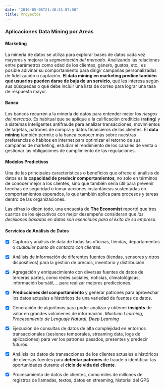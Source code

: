 ```yaml
---
date: "2016-05-05T21:48:51-07:00"
title: Proyectos
---
```


### Aplicaciones Data Mining por Areas
#### Marketing
La minería de datos se utiliza para explorar bases de datos cada vez mayores y mejorar la _segmentación del mercado_. Analizando las relaciones entre parámetros como edad de los clientes, género, gustos, etc., es posible adivinar su comportamiento para dirigir campañas personalizadas de fidelización o captación. **El data mining en marketing predice también qué usuarios pueden darse de baja de un servicio**, qué les interesa según sus búsquedas o qué debe incluir una lista de correo para lograr una tasa de respuesta mayor.

#### Banca
Los bancos recurren a la minería de datos para entender mejor los _riesgos del mercado_. Es habitual que se aplique a la calificación crediticia (**rating**) y a sistemas inteligentes antifraude para analizar transacciones, movimientos de tarjetas, patrones de compra y datos financieros de los clientes. El **data mining** también permite a la banca conocer más sobre nuestras preferencias o hábitos en internet para optimizar el retorno de sus campañas de marketing, estudiar el rendimiento de los canales de venta o gestionar las obligaciones de cumplimiento de las regulaciones.

#### Modelos Predictivos
Una de las principales caracteristicas o beneficios que ofrece el análisis de datos es la **capacidad de predecir comportamientos**, no solo en términos de conocer mejor a los clientes, sino que también sería útil para prevenir brechas de seguridad o tomar acciones instantáneas sustentadas en comportamientos esperados, lo que también aplica para procesos y tareas dentro de las organizaciones.

Las cifras lo dicen todo, una encuesta de **The Economist** reportó que tres cuartos de los ejecutivos con mejor desempeño consideran que _las decisiones basadas en datos son esenciales para el éxito de su empresa._

#### Servicios de Análisis de Datos
- [x] Captura y análisis de data de todas las oficinas, tiendas, departamentos o _cualquier punto de contacto con clientes._

- [x] Análisis de información de diferentes fuentes (tiendas, sensores y otros dispositivos) para la gestión de precios, inventario y distribución.

- [x] Agregación y enriquecimiento con diversas fuentes de datos de terceras partes, como redes sociales, noticias, climatológicas, información bursátil,… para realizar mejores predicciones.

- [x] **Predicciones del comportamiento** y generar patrones para aprovechar los datos actuales e históricos de una variedad de fuentes de datos.

- [x] Generación de algoritmos para poder analizar y obtener **insights** de valor en grandes volúmenes de información. _Machine Learning_, _Procesamiento de Lenguaje Natural_, _Deep Learning_

- [x] Ejecución de consultas de datos de alta complejidad en entornos transaccionales (sesiones temporales, streaming data, logs de aplicaciones) para ver los patrones pasados, presentes y predecir futuros.

- [x] Análisis los datos de transacciones de los clientes actuales e históricos de diversas fuentes para **detectar patrones** de fraude o identificar las oportunidades durante el **ciclo de vida del cliente**.

- [x] Procesamiento de datos de clientes, como miles de millones de registros de llamadas, textos, datos en streaming, historial del GPS




